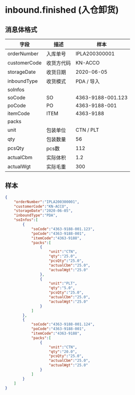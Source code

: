 # inbound.finished (入仓卸货)

## 消息体格式

| 字段           | 描述              | 样本             |
|----------------|------------------|---------------   |
| orderNumber    | 入库单号          |IPLA200300001    |
| customerCode   | 收货方代码        | KN-ACCO         |
| storageDate    | 收货日期          |2020-06-05       |
| inboundType    | 收货模式          | PDA / 导入      |
| soInfos        |                  |                 |
| soCode         |  SO              |4363-9188-001.123|
| poCode         |  PO              |4363-9188-001    |
| itemCode       |  ITEM            |4363-9188        |
| packs          |                  |                 |
| unit           | 包装单位          |CTN / PLT        |
| qty            | 包装数量          | 56              |
| pcsQty         | pcs数            | 112              |
| actualCbm      | 实际体积          | 1.2             |
| actualWgt      | 实际毛重          | 300              |


## 样本

```json
{
    "orderNumber":"IPLA200300001",
    "customerCode":"KN-ACCO",
    "storageDate":"2020-06-05",
    "inboundType":"PDA",
    "soInfos":[
        {
            "soCode":"4363-9188-001.123",
            "poCode":"4363-9188-001",
            "itemCode":"4363-9188",
            "packs":[
                {
                    "unit":"CTN",
                    "qty":"25.0",
                    "pcsQty":"25.0",
                    "actualCbm":"25.0",
                    "actualWgt":"25.0"
                },
                {
                    "unit":"PLT",
                    "qty":"5.0",
                    "pcsQty":"25.0",
                    "actualCbm":"25.0",
                    "actualWgt":"25.0"
                }
            ]
        },
        {
            "soCode":"4363-9188-001.124",
            "poCode":"4363-9188-001",
            "itemCode":"4363-9188",
            "packs":[
                {
                    "unit":"CTN",
                    "qty":"20.0",
                    "pcsQty":"25.0",
                    "actualCbm":"25.0",
                    "actualWgt":"25.0"
                }
            ]
        }
    ]
}
```
